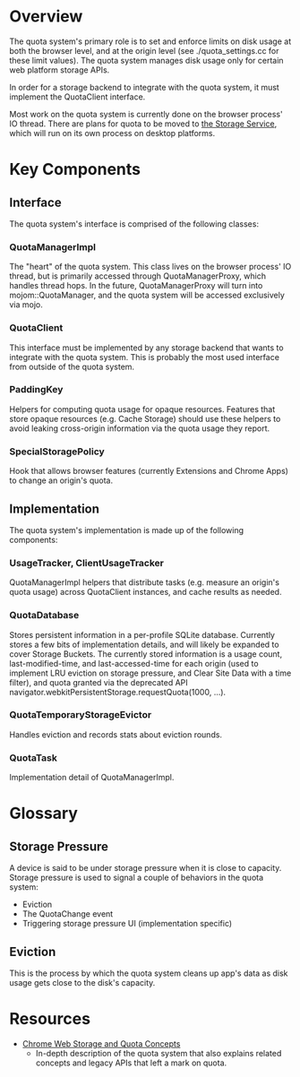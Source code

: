 # Overview

The quota system's primary role is to set and enforce limits on disk usage at
both the browser level, and at the origin level (see ./quota_settings.cc for
these limit values). The quota system manages disk usage only for certain web
platform storage APIs.

In order for a storage backend to integrate with the quota system, it must
implement the QuotaClient interface.

Most work on the quota system is currently done on the browser process' IO
thread.  There are plans for quota to be moved to [the Storage
Service](https://docs.google.com/document/d/1v83XKVxnasgf2uNfb_Uc-rfhDa3-ynNP23yU2DWqshI/),
which will run on its own process on desktop platforms.

# Key Components
## Interface
The quota system's interface is comprised of the following classes:

### QuotaManagerImpl
The "heart" of the quota system. This class lives on the browser
process' IO thread, but is primarily accessed through QuotaManagerProxy, which
handles thread hops. In the future, QuotaManagerProxy will turn into
mojom::QuotaManager, and the quota system will be accessed exclusively via mojo.

### QuotaClient
This interface must be implemented by any storage backend that wants to
integrate with the quota system. This is probably the most used interface from
outside of the quota system.

### PaddingKey
Helpers for computing quota usage for opaque resources. Features that store
opaque resources (e.g. Cache Storage) should use these helpers to avoid
leaking cross-origin information via the quota usage they report.

### SpecialStoragePolicy
Hook that allows browser features (currently Extensions and Chrome Apps) to
change an origin's quota.

## Implementation
The quota system's implementation is made up of the following components:

### UsageTracker, ClientUsageTracker
QuotaManagerImpl helpers that distribute tasks (e.g. measure an origin's quota
usage) across QuotaClient instances, and cache results as needed.

### QuotaDatabase
Stores persistent information in a per-profile SQLite database. Currently stores
a few bits of implementation details, and will likely be expanded to cover
Storage Buckets. The currently stored information is a usage count,
last-modified-time, and last-accessed-time for each origin (used to implement
LRU eviction on storage pressure, and Clear Site Data with a time filter), and
quota granted via the deprecated API
navigator.webkitPersistentStorage.requestQuota(1000, ...).

### QuotaTemporaryStorageEvictor
Handles eviction and records stats about eviction rounds.

### QuotaTask
Implementation detail of QuotaManagerImpl.

# Glossary

## Storage Pressure
A device is said to be under storage pressure when it is close to capacity.
Storage pressure is used to signal a couple of behaviors in the quota system:
 - Eviction
 - The QuotaChange event
 - Triggering storage pressure UI (implementation specific)

## Eviction
This is the process by which the quota system cleans up app's data as disk usage
gets close to the disk's capacity.

# Resources
 - [Chrome Web Storage and Quota Concepts](https://docs.google.com/document/d/19QemRTdIxYaJ4gkHYf2WWBNPbpuZQDNMpUVf8dQxj4U/)
   - In-depth description of the quota system that also explains related
     concepts and legacy APIs that left a mark on quota.
